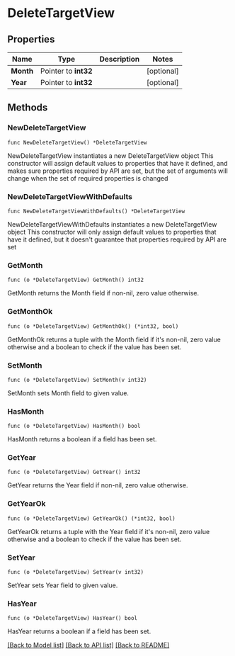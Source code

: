 # DeleteTargetView

## Properties

Name | Type | Description | Notes
------------ | ------------- | ------------- | -------------
**Month** | Pointer to **int32** |  | [optional] 
**Year** | Pointer to **int32** |  | [optional] 

## Methods

### NewDeleteTargetView

`func NewDeleteTargetView() *DeleteTargetView`

NewDeleteTargetView instantiates a new DeleteTargetView object
This constructor will assign default values to properties that have it defined,
and makes sure properties required by API are set, but the set of arguments
will change when the set of required properties is changed

### NewDeleteTargetViewWithDefaults

`func NewDeleteTargetViewWithDefaults() *DeleteTargetView`

NewDeleteTargetViewWithDefaults instantiates a new DeleteTargetView object
This constructor will only assign default values to properties that have it defined,
but it doesn't guarantee that properties required by API are set

### GetMonth

`func (o *DeleteTargetView) GetMonth() int32`

GetMonth returns the Month field if non-nil, zero value otherwise.

### GetMonthOk

`func (o *DeleteTargetView) GetMonthOk() (*int32, bool)`

GetMonthOk returns a tuple with the Month field if it's non-nil, zero value otherwise
and a boolean to check if the value has been set.

### SetMonth

`func (o *DeleteTargetView) SetMonth(v int32)`

SetMonth sets Month field to given value.

### HasMonth

`func (o *DeleteTargetView) HasMonth() bool`

HasMonth returns a boolean if a field has been set.

### GetYear

`func (o *DeleteTargetView) GetYear() int32`

GetYear returns the Year field if non-nil, zero value otherwise.

### GetYearOk

`func (o *DeleteTargetView) GetYearOk() (*int32, bool)`

GetYearOk returns a tuple with the Year field if it's non-nil, zero value otherwise
and a boolean to check if the value has been set.

### SetYear

`func (o *DeleteTargetView) SetYear(v int32)`

SetYear sets Year field to given value.

### HasYear

`func (o *DeleteTargetView) HasYear() bool`

HasYear returns a boolean if a field has been set.


[[Back to Model list]](../README.md#documentation-for-models) [[Back to API list]](../README.md#documentation-for-api-endpoints) [[Back to README]](../README.md)


